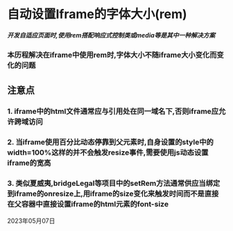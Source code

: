 # 自动设置Iframe的字体大小(rem)
##### 开发自适应页面时,使用rem搭配响应式控制类或media等是其中一种解决方案
### 本历程解决在iframe中使用rem时,字体大小不随iframe大小变化而变化的问题

## 注意点
### 1. iframe中的html文件通常应与引用处在同一域名下,否则iframe应允许跨域访问
### 2. 当iframe使用百分比动态停靠到父元素时,自身设置的style中的width=100%这样的并不会触发resize事件,需要使用js动态设置iframe的宽高
### 3. 类似夏威夷,bridgeLegal等项目中的setRem方法通常供应当绑定到iframe的onresize上,用iframe的size变化来触发时间而不是直接在父容器中直接设置iframe的html元素的font-size





2023年05月07日